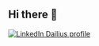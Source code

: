 ## Hi there 👋

[![LinkedIn Dailius profile](https://img.shields.io/badge/-LinkedIn-0072b1?&style=for-the-badge&logo=linkedin&logoColor=white)](https://www.linkedin.com/in/dailiusrascius/)  



<!--
Default by GitHub
**Dailius-VCS/dailius-vcs** is a ✨ _special_ ✨ repository because its `README.md` (this file) appears on your GitHub profile.

Here are some ideas to get you started:

- 🔭 I’m currently working on ...
- 🌱 I’m currently learning ...
- 👯 I’m looking to collaborate on ...
- 🤔 I’m looking for help with ...
- 💬 Ask me about ...
- 📫 How to reach me: ...
- 😄 Pronouns: ...
- ⚡ Fun fact: ...
-->
